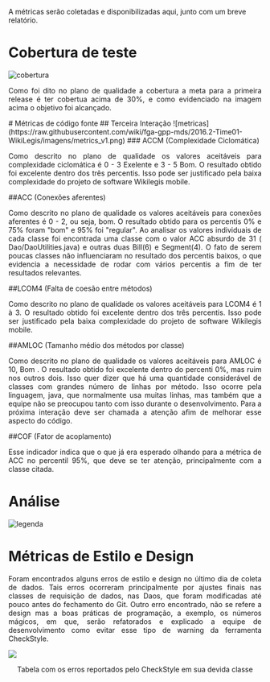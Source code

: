 A métricas serão coletadas e disponibilizadas aqui, junto com um breve relatório.
# Cobertura de teste
![cobertura](https://raw.githubusercontent.com/wiki/fga-gpp-mds/2016.2-Time01-WikiLegis/imagens/cobertura.png)
<p align="justify">Como foi dito no plano de qualidade a cobertura a meta para a primeira release é ter cobertua acima de 30%, e como evidenciado na imagem acima o objetivo foi alcançado.</p>
# Métricas de código fonte
## Terceira Interação
![metricas](https://raw.githubusercontent.com/wiki/fga-gpp-mds/2016.2-Time01-WikiLegis/imagens/metrics_v1.png)
### ACCM (Complexidade Ciclomática)
<p align="justify">Como descrito no plano de qualidade os valores aceitáveis para complexidade ciclomática é 0 - 3 Exelente e 3 - 5 Bom. O resultado obtido foi excelente dentro dos três percentis. Isso pode ser justificado pela baixa complexidade do projeto de software Wikilegis mobile.</p>
##ACC (Conexões aferentes)

<p align="justify">Como descrito no plano de qualidade os valores aceitáveis para conexões aferentes é 0 - 2, ou seja, bom. O resultado obtido para os percentis 0% e 75% foram "bom" e 95% foi "regular". Ao analisar os valores individuais de cada classe foi encontrada uma classe com o valor ACC absurdo de 31 ( Dao/DaoUtilities.java) e outras duas Bill(6) e Segment(4). O fato de serem poucas classes não influenciaram no resultado dos percentis baixos, o que evidencia a necessidade de rodar com vários percentis a fim de ter resultados relevantes.</p>

##LCOM4 (Falta de coesão entre métodos)
<p align="justify">Como descrito no plano de qualidade os valores aceitáveis para LCOM4 é 1 à 3. O resultado obtido foi excelente dentro dos três percentis. Isso pode ser justificado pela baixa complexidade do projeto de software Wikilegis mobile.</p>

##AMLOC (Tamanho médio dos métodos por classe)
<p align="justify">Como descrito no plano de qualidade os valores aceitáveis para AMLOC é 10, Bom . O resultado obtido foi excelente dentro do percenti 0%, mas ruim nos outros dois. Isso quer dizer que há uma quantidade considerável de classes com grandes número de linhas por método. Isso ocorre pela linguagem, java, que normalmente usa muitas linhas, mas também que a equipe não se preocupou tanto com isso durante o desenvolvimento. Para a próxima interação deve ser chamada a atenção afim de melhorar esse aspecto do código.</p>

##COF (Fator de acoplamento)
<p align="justify"> Esse indicador indica que o que já era esperado olhando para a métrica de ACC no percentil 95%, que deve se ter atenção, principalmente com a classe citada.</p>

# Análise

![legenda](https://raw.githubusercontent.com/wiki/fga-gpp-mds/2016.2-Time01-WikiLegis/imagens/legenda.png)

# Métricas de Estilo e Design

<p align="justify">Foram encontrados alguns erros de estilo e design no último dia de coleta de dados. Tais erros ocorreram principalmente por ajustes finais nas classes de requisição de dados, nas Daos, que foram modificadas até pouco antes do fechamento do Git. Outro erro encontrado, não se refere a design mas a boas práticas de programação, a exemplo, os números mágicos, em que, serão refatorados e explicado a equipe de desenvolvimento como evitar esse tipo de warning da ferramenta CheckStyle.</p>

![](https://raw.githubusercontent.com/wiki/fga-gpp-mds/2016.2-Time01-WikiLegis/imagens/iteracao3_checkstyle.png)
<p align="center">Tabela com os erros reportados pelo CheckStyle em sua devida classe</p>
